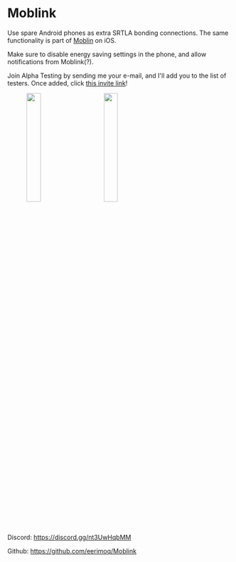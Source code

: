 # Moblink

Use spare Android phones as extra SRTLA bonding connections. The same
functionality is part of [Moblin](https://github.com/eerimoq/moblin) on iOS.

Make sure to disable energy saving settings in the phone, and allow
notifications from Moblink(?).

Join Alpha Testing by sending me your e-mail, and I'll add you to the
list of testers. Once added, click [this invite link](https://play.google.com/apps/testing/com.eerimoq.moblink)!

<p>
    &nbsp;&nbsp;&nbsp;&nbsp;&nbsp;&nbsp;&nbsp;&nbsp;&nbsp;&nbsp;
    <img src="https://github.com/eerimoq/Moblink/raw/main/docs/screenshot-dark.jpg" width="25%" >
    &nbsp;&nbsp;&nbsp;&nbsp;&nbsp;&nbsp;&nbsp;&nbsp;&nbsp;&nbsp;
    <img src="https://github.com/eerimoq/Moblink/raw/main/docs/screenshot.jpg" width="25%" >
</p>

Discord: https://discord.gg/nt3UwHqbMM

Github: https://github.com/eerimoq/Moblink
